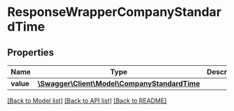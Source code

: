 # ResponseWrapperCompanyStandardTime

## Properties
Name | Type | Description | Notes
------------ | ------------- | ------------- | -------------
**value** | [**\Swagger\Client\Model\CompanyStandardTime**](CompanyStandardTime.md) |  | [optional] 

[[Back to Model list]](../README.md#documentation-for-models) [[Back to API list]](../README.md#documentation-for-api-endpoints) [[Back to README]](../README.md)


